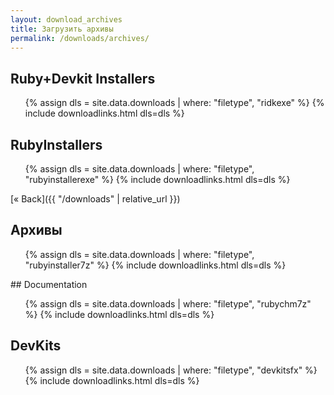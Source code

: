 ```yaml
---
layout: download_archives
title: Загрузить архивы
permalink: /downloads/archives/
---
```


<div>
<div class="span-8 border" markdown="1">

## Ruby+Devkit Installers

<ul>
  {% assign dls = site.data.downloads | where: "filetype", "ridkexe" %}
  {% include downloadlinks.html dls=dls %}
</ul>

## RubyInstallers

<ul>
  {% assign dls = site.data.downloads | where: "filetype", "rubyinstallerexe" %}
  {% include downloadlinks.html dls=dls %}
</ul>

[« Back]({{ "/downloads" | relative_url }})
</div>
<div class="span-8 border" markdown="1">

## Архивы
<ul>
  {% assign dls = site.data.downloads | where: "filetype", "rubyinstaller7z" %}
  {% include downloadlinks.html dls=dls %}
</ul>
</div>


<div class="span-8 last" markdown="1">
## Documentation
<ul>
  {% assign dls = site.data.downloads | where: "filetype", "rubychm7z" %}
  {% include downloadlinks.html dls=dls %}
</ul>

## DevKits
<ul>
  {% assign dls = site.data.downloads | where: "filetype", "devkitsfx" %}
  {% include downloadlinks.html dls=dls %}
</ul>
</div>
</div>
